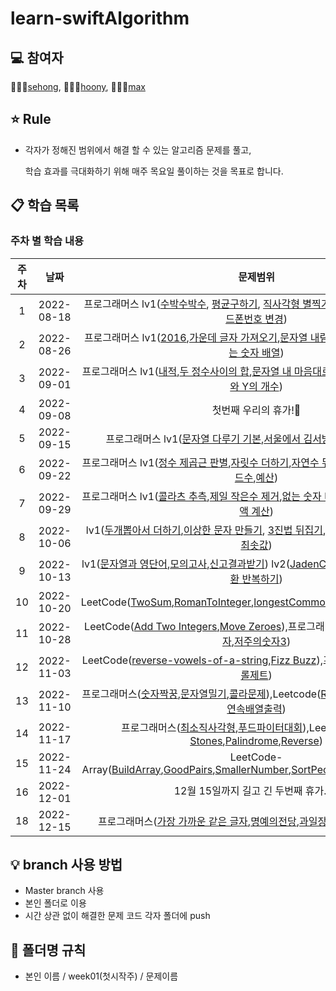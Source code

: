 # learn-swiftAlgorithm

## 💻 참여자
👩🏻‍💻[sehong](https://github.com/sehoong0429), 👨🏻‍💻[hoony](https://github.com/Hoonyyyy), 👨🏻‍💻[max](https://github.com/Jun048)

## ⭐️ Rule
- 각자가 정해진 범위에서 해결 할 수 있는 알고리즘 문제를 풀고,

  학습 효과를 극대화하기 위해 매주 목요일 풀이하는 것을 목표로 합니다.



## 📋 학습 목록
### 주차 별 학습 내용

|주차|날짜|문제범위|
|:---:|:---:|:---:|
|1|2022-08-18|프로그래머스 lv1([수박수박수](https://school.programmers.co.kr/learn/courses/30/lessons/12922?language=swift), [평균구하기](https://school.programmers.co.kr/learn/courses/30/lessons/12944?language=swift), [직사각형 별찍기](https://school.programmers.co.kr/learn/courses/30/lessons/12969?language=swift), [문자열 정수로 변경](https://school.programmers.co.kr/learn/courses/30/lessons/12925?language=swift), [핸드폰번호 변경](https://school.programmers.co.kr/learn/courses/30/lessons/12948))|
|2|2022-08-26|프로그래머스 lv1([2016](https://school.programmers.co.kr/learn/courses/30/lessons/12901?language=swift),[가운데 글자 가져오기](https://school.programmers.co.kr/learn/courses/30/lessons/12903?language=swift),[문자열 내림차순 배치](https://school.programmers.co.kr/learn/courses/30/lessons/12917?language=swift),[나누어 떨어지는 숫자 배열](https://school.programmers.co.kr/learn/courses/30/lessons/12910?language=swift))|2| 
|3|2022-09-01|프로그래머스 lv1([내적](https://school.programmers.co.kr/learn/courses/30/lessons/70128?language=swift),[두 정수사이의 합](https://school.programmers.co.kr/learn/courses/30/lessons/12912?language=swift),[문자열 내 마음대로 정렬하기](https://school.programmers.co.kr/learn/courses/30/lessons/12915?language=swift),[문자열 내의 P와 Y의 개수](https://school.programmers.co.kr/learn/courses/30/lessons/12916?language=swift)) |
|4|2022-09-08|첫번째 우리의 휴가!🥳|
|5|2022-09-15|프로그래머스 lv1([문자열 다루기 기본](https://school.programmers.co.kr/learn/courses/30/lessons/12918?language=swift),[서울에서 김서방 찾기](https://school.programmers.co.kr/learn/courses/30/lessons/12919?language=swift),[짝수와 홀수](https://school.programmers.co.kr/learn/courses/30/lessons/12937?language=swift))|
|6|2022-09-22|프로그래머스 lv1([정수 제곱근 판별](https://school.programmers.co.kr/learn/courses/30/lessons/12934),[자릿수 더하기](https://school.programmers.co.kr/learn/courses/30/lessons/12931),[자연수 뒤집어 배열로 만들기](https://school.programmers.co.kr/learn/courses/30/lessons/12932),[하샤드수](https://school.programmers.co.kr/learn/courses/30/lessons/12947),[예산](https://school.programmers.co.kr/learn/courses/30/lessons/12982?language=swift))|
|7|2022-09-29|프로그래머스 lv1([콜라츠 추측](https://school.programmers.co.kr/learn/courses/30/lessons/12943),[제일 작은수 제거](https://school.programmers.co.kr/learn/courses/30/lessons/12935?language=swift),[없는 숫자 더하기](https://school.programmers.co.kr/learn/courses/30/lessons/86051),[K번째수](https://school.programmers.co.kr/learn/courses/30/lessons/42748),[부족한 금액 계산](https://school.programmers.co.kr/learn/courses/30/lessons/82612))|
|8|2022-10-06|lv1([두개뽑아서 더하기](https://school.programmers.co.kr/learn/courses/30/lessons/68644),[이상한 문자 만들기](https://school.programmers.co.kr/learn/courses/30/lessons/12930), [3진법 뒤집기](https://school.programmers.co.kr/learn/courses/30/lessons/68935),[비밀지도](https://school.programmers.co.kr/learn/courses/30/lessons/17681)) lv2 ([최댓값과 최솟값](https://school.programmers.co.kr/learn/courses/30/lessons/12939))|
|9|2022-10-13|lv1([문자열과 영단어](https://school.programmers.co.kr/learn/courses/30/lessons/81301),[모의고사](https://school.programmers.co.kr/learn/courses/30/lessons/42840),[신고결과받기](https://school.programmers.co.kr/learn/courses/30/lessons/92334)) lv2([JadenCase문자열 만들기](https://school.programmers.co.kr/learn/courses/30/lessons/12951),[이진변환 반복하기](https://school.programmers.co.kr/learn/courses/30/lessons/70129))|
|10|2022-10-20|LeetCode([TwoSum](https://leetcode.com/problems/two-sum/),[RomanToInteger](https://leetcode.com/problems/roman-to-integer/),[longestCommonPrefix](https://leetcode.com/problems/longest-common-prefix/),[climbingStairs](https://leetcode.com/problems/climbing-stairs/))|
|11|2022-10-28|LeetCode([Add Two Integers](https://leetcode.com/problems/add-two-integers/),[Move Zeroes](https://leetcode.com/problems/move-zeroes)),프로그래머스([옹알이](https://school.programmers.co.kr/learn/courses/30/lessons/120956),[다음에 올 숫자](https://school.programmers.co.kr/learn/courses/30/lessons/120924),[저주의숫자3](https://school.programmers.co.kr/learn/courses/30/lessons/120871))|
|12|2022-11-03|LeetCode([reverse-vowels-of-a-string](https://leetcode.com/problems/reverse-vowels-of-a-string/),[Fizz Buzz](https://leetcode.com/problems/fizz-buzz/)),프로그래머스([삼총사](https://school.programmers.co.kr/learn/courses/30/lessons/131705),[컨트롤제트](https://school.programmers.co.kr/learn/courses/30/lessons/120853))|
|13|2022-11-10|프로그래머스([숫자짝꿍](https://school.programmers.co.kr/learn/courses/30/lessons/131128),[문자열밀기](https://school.programmers.co.kr/learn/courses/30/lessons/120921),[콜라문제](https://school.programmers.co.kr/learn/courses/30/lessons/132267)),Leetcode([Remove](https://leetcode.com/problems/remove-element/),[SingleNumber](https://leetcode.com/problems/single-number/),[연속배열출력](https://leetcode.com/problems/concatenation-of-array/))|
|14|2022-11-17|프로그래머스([최소직사각형](https://school.programmers.co.kr/learn/courses/30/lessons/86491),[푸드파이터대회](https://school.programmers.co.kr/learn/courses/30/lessons/134240)),LeetCode([Jewels Stones](https://leetcode.com/problems/jewels-and-stones/),[Palindrome](https://leetcode.com/problems/palindrome-linked-list/),[Reverse](https://leetcode.com/problems/reverse-linked-list/))|
|15|2022-11-24|LeetCode-Array([BuildArray](https://leetcode.com/problems/build-array-from-permutation/description/),[GoodPairs](https://leetcode.com/problems/number-of-good-pairs/),[SmallerNumber](https://leetcode.com/problems/how-many-numbers-are-smaller-than-the-current-number/),[SortPeople](https://leetcode.com/problems/sort-the-people/),[RichestCustomer](https://leetcode.com/problems/richest-customer-wealth/))|
|16|2022-12-01|12월 15일까지 길고 긴 두번째 휴가...⭐️ |
|18|2022-12-15|프로그래머스([가장 가까운 같은 글자](https://school.programmers.co.kr/learn/courses/30/lessons/142086),[명예의전당](https://school.programmers.co.kr/learn/courses/30/lessons/138477),[과일장수](https://school.programmers.co.kr/learn/courses/30/lessons/135808) +풀지 못한 문제들|

## 💡 branch 사용 방법
- Master branch 사용
- 본인 폴더로 이용 
- 시간 상관 없이 해결한 문제 코드 각자 폴더에 push

## 📁 폴더명 규칙
- 본인 이름 / week01(첫시작주) / 문제이름  
